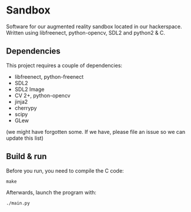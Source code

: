 # Sandbox

Software for our augmented reality sandbox located in our hackerspace.
Written using libfreenect, python-opencv, SDL2 and python2 & C.

## Dependencies

This project requires a couple of dependencies:

- libfreenect, python-freenect
- SDL2
- SDL2 Image
- CV 2+, python-opencv
- jinja2
- cherrypy
- scipy
- GLew

(we might have forgotten some. If we have, please file an issue so we can
update this list)

## Build & run

Before you run, you need to compile the C code:

```
make
```

Afterwards, launch the program with:
```
./main.py
```


